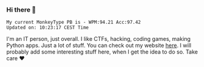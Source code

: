 ### Hi there 👋
<!-- PB START -->
```
My current MonkeyType PB is - WPM:94.21 Acc:97.42
Updated on: 10:23:17 CEST Time
```
<!-- PB END -->
I'm an IT person, just overall. I like CTFs, hacking, coding games, making Python apps. Just a lot of stuff.
You can check out my website [here](https://skill3472.github.io/).
I will probably add some interesting stuff here, when I get the idea to do so. Take care ❤️
